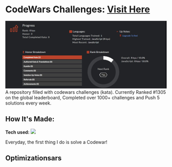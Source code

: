 # CodeWars Challenges: <a target="_blank" href="https://shawncharles.com/Codewars" >Visit Here</a> 

![alt tag](https://github.com/Zunaid990/Codewars/blob/main/code%20wars%20progress..JPG?raw=true)
A repository filled with codewars challenges (kata). Currently Ranked #1305 on the global leaderboard, Completed over 1000+ challenges and Push 5 solutions every week.

## How It's Made:

**Tech used:** <img src="https://img.shields.io/static/v1?label=|&message=JAVASCRIPT&color=3c7f5d&style=plastic&logo=javascript"/>

Everyday, the first thing I do is solve a Codewar! 

## Optimizationsars
